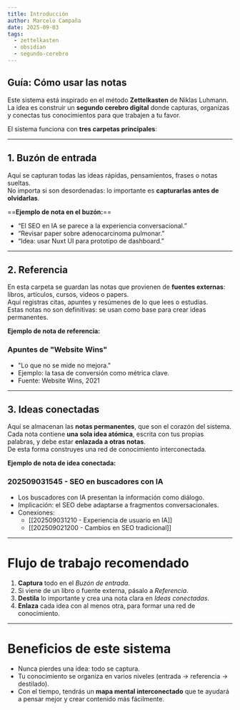 ```yaml
---
title: Introducción
author: Marcelo Campaña
date: 2025-09-03
tags:
  - zettelkasten
  - obsidian
  - segundo-cerebro
---
```


## Guía: Cómo usar las notas

Este sistema está inspirado en el método **Zettelkasten** de Niklas Luhmann.  
La idea es construir un **segundo cerebro digital** donde capturas, organizas y conectas tus conocimientos para que trabajen a tu favor.

El sistema funciona con **tres carpetas principales**:

---

## 1. Buzón de entrada
Aquí se capturan todas las ideas rápidas, pensamientos, frases o notas sueltas.  
No importa si son desordenadas: lo importante es **capturarlas antes de olvidarlas**.  

==**Ejemplo de nota en el buzón:**==  

- “El SEO en IA se parece a la experiencia conversacional.”  
- “Revisar paper sobre adenocarcinoma pulmonar.”  
- “Idea: usar Nuxt UI para prototipo de dashboard.”  

---

##  2. Referencia
En esta carpeta se guardan las notas que provienen de **fuentes externas**: libros, artículos, cursos, videos o papers.  
Aquí registras citas, apuntes y resúmenes de lo que lees o estudias.  
Estas notas no son definitivas: se usan como base para crear ideas permanentes.  

**Ejemplo de nota de referencia:**  

### Apuntes de "Website Wins"
- "Lo que no se mide no mejora."  
- Ejemplo: la tasa de conversión como métrica clave.  
- Fuente: Website Wins, 2021  

---

## 3. Ideas conectadas
Aquí se almacenan las **notas permanentes**, que son el corazón del sistema.  
Cada nota contiene **una sola idea atómica**, escrita con tus propias palabras, y debe estar **enlazada a otras notas**.  
De esta forma construyes una red de conocimiento interconectada.  

**Ejemplo de nota de idea conectada:**  

### 202509031545 - SEO en buscadores con IA
- Los buscadores con IA presentan la información como diálogo.  
- Implicación: el SEO debe adaptarse a fragmentos conversacionales.  
- Conexiones:  
  - [[202509031210 - Experiencia de usuario en IA]]  
  - [[202509021200 - Cambios en SEO tradicional]]  

---

# Flujo de trabajo recomendado

1. **Captura** todo en el  *Buzón de entrada*.  
2. Si viene de un libro o fuente externa, pásalo a *Referencia*.  
3. **Destila** lo importante y crea una nota clara en  *Ideas conectadas*.  
4. **Enlaza** cada idea con al menos otra, para formar una red de conocimiento.  

---

# Beneficios de este sistema

- Nunca pierdes una idea: todo se captura.  
- Tu conocimiento se organiza en varios niveles (entrada → referencia → destilado).  
- Con el tiempo, tendrás un **mapa mental interconectado** que te ayudará a pensar mejor y crear contenido más fácilmente.  